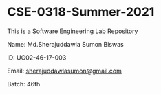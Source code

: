 # CSE-0318-Summer-2021
This is a Software Engineering Lab Repository

Name:    Md.Sherajuddawla Sumon Biswas

ID:      UG02-46-17-003

Email:   sherajuddawlasumon@gmail.com 

Batch:   46th
